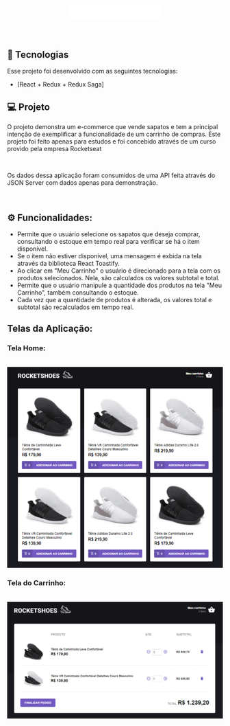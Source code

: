 <h1 align="center">
    <img alt="Rocketshoes" title="Rocketshoes" src="images/logo.svg" width="220px" />
</h1>

<br>

## 🚀 Tecnologias

Esse projeto foi desenvolvido com as seguintes tecnologias:

- [React + Redux + Redux Saga]


## 💻 Projeto

O projeto demonstra um e-commerce que vende sapatos e tem a principal intenção de exemplificar a funcionalidade de um carrinho de compras. Este projeto foi feito apenas para estudos e foi concebido através de um curso provido pela empresa Rocketseat

<br>

Os dados dessa aplicação foram consumidos de uma API feita através do JSON Server com dados apenas para demonstração. 

<br>

## ⚙ Funcionalidades:

- Permite que o usuário selecione os sapatos que deseja comprar, consultando o estoque em tempo real para verificar se há o item disponível.
- Se o item não estiver disponível, uma mensagem é exbida na tela através da biblioteca React Toastify.
- Ao clicar em "Meu Carrinho" o usuário é direcionado para a tela com os produtos selecionados. Nela, são calculados os valores subtotal e total.
- Permite que o usuário manipule a quantidade dos produtos na tela "Meu Carrinho", também consultando o estoque.
- Cada vez que a quantidade de produtos é alterada, os valores total e subtotal são recalculados em tempo real.

## Telas da Aplicação: 

### Tela Home:

<br>

<img src="images/tela_home_rocketshoes.png">

<br>

### Tela do Carrinho:

<br>

<img src="images/tela_carrinho_rocketshoes.png">
